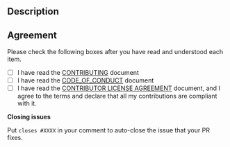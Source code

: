 # <!-- Add your title here -->

## Description

<!-- __Please provide enough information and context so that others can review your pull request easily__ -->

## Agreement

Please check the following boxes after you have read and understood each item.

* [ ] I have read the [CONTRIBUTING](https://github.com/javierbrea/eslint-plugin-boundaries/blob/main/.github/CONTRIBUTING.md) document
* [ ] I have read the [CODE_OF_CONDUCT](https://github.com/javierbrea/eslint-plugin-boundaries/blob/main/.github/CODE_OF_CONDUCT.md) document
* [ ] I have read the [CONTRIBUTOR LICENSE AGREEMENT](https://github.com/javierbrea/eslint-plugin-boundaries/blob/main/.github/CLA.md) document, and I agree to the terms and declare that all my contributions are compliant with it.

**Closing issues**

Put `closes #XXXX` in your comment to auto-close the issue that your PR fixes.

